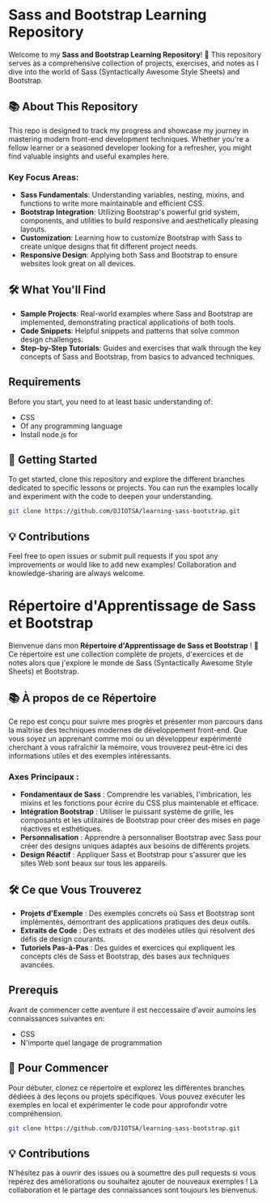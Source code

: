 # Sass and Bootstrap Learning Repository

Welcome to my **Sass and Bootstrap Learning Repository**! 🎉 This repository serves as a comprehensive collection of projects, exercises, and notes as I dive into the world of Sass (Syntactically Awesome Style Sheets) and Bootstrap. 

## 📚 About This Repository

This repo is designed to track my progress and showcase my journey in mastering modern front-end development techniques. Whether you're a fellow learner or a seasoned developer looking for a refresher, you might find valuable insights and useful examples here.

### Key Focus Areas:
- **Sass Fundamentals**: Understanding variables, nesting, mixins, and functions to write more maintainable and efficient CSS.
- **Bootstrap Integration**: Utilizing Bootstrap's powerful grid system, components, and utilities to build responsive and aesthetically pleasing layouts.
- **Customization**: Learning how to customize Bootstrap with Sass to create unique designs that fit different project needs.
- **Responsive Design**: Applying both Sass and Bootstrap to ensure websites look great on all devices.

## 🛠️ What You'll Find

- **Sample Projects**: Real-world examples where Sass and Bootstrap are implemented, demonstrating practical applications of both tools.
- **Code Snippets**: Helpful snippets and patterns that solve common design challenges.
- **Step-by-Step Tutorials**: Guides and exercises that walk through the key concepts of Sass and Bootstrap, from basics to advanced techniques.

## Requirements

Before you start, you need to at least basic understanding of:

- CSS
- Of any programming language
- Install node.js for 
  

## 🚀 Getting Started

To get started, clone this repository and explore the different branches dedicated to specific lessons or projects. You can run the examples locally and experiment with the code to deepen your understanding.

```bash
git clone https://github.com/DJIOTSA/learning-sass-bootstrap.git
```

## 💡 Contributions

Feel free to open issues or submit pull requests if you spot any improvements or would like to add new examples! Collaboration and knowledge-sharing are always welcome.




# Répertoire d'Apprentissage de Sass et Bootstrap

Bienvenue dans mon **Répertoire d'Apprentissage de Sass et Bootstrap** ! 🎉 Ce répertoire est une collection complète de projets, d'exercices et de notes alors que j'explore le monde de Sass (Syntactically Awesome Style Sheets) et Bootstrap.

## 📚 À propos de ce Répertoire

Ce repo est conçu pour suivre mes progrès et présenter mon parcours dans la maîtrise des techniques modernes de développement front-end. Que vous soyez un apprenant comme moi ou un développeur expérimenté cherchant à vous rafraîchir la mémoire, vous trouverez peut-être ici des informations utiles et des exemples intéressants.

### Axes Principaux :
- **Fondamentaux de Sass** : Comprendre les variables, l'imbrication, les mixins et les fonctions pour écrire du CSS plus maintenable et efficace.
- **Intégration Bootstrap** : Utiliser le puissant système de grille, les composants et les utilitaires de Bootstrap pour créer des mises en page réactives et esthétiques.
- **Personnalisation** : Apprendre à personnaliser Bootstrap avec Sass pour créer des designs uniques adaptés aux besoins de différents projets.
- **Design Réactif** : Appliquer Sass et Bootstrap pour s'assurer que les sites Web sont beaux sur tous les appareils.

## 🛠️ Ce que Vous Trouverez

- **Projets d'Exemple** : Des exemples concrets où Sass et Bootstrap sont implémentés, démontrant des applications pratiques des deux outils.
- **Extraits de Code** : Des extraits et des modèles utiles qui résolvent des défis de design courants.
- **Tutoriels Pas-à-Pas** : Des guides et exercices qui expliquent les concepts clés de Sass et Bootstrap, des bases aux techniques avancées.


## Prerequis

Avant de commencer cette aventure il est neccessaire d'avoir aumoins les connaissances suivantes en:

- CSS
- N'importe quel langage de programmation



## 🚀 Pour Commencer

Pour débuter, clonez ce répertoire et explorez les différentes branches dédiées à des leçons ou projets spécifiques. Vous pouvez exécuter les exemples en local et expérimenter le code pour approfondir votre compréhension.

```bash
git clone https://github.com/DJIOTSA/learning-sass-bootstrap.git
```

## 💡 Contributions

N'hésitez pas à ouvrir des issues ou à soumettre des pull requests si vous repérez des améliorations ou souhaitez ajouter de nouveaux exemples ! La collaboration et le partage des connaissances sont toujours les bienvenus.

